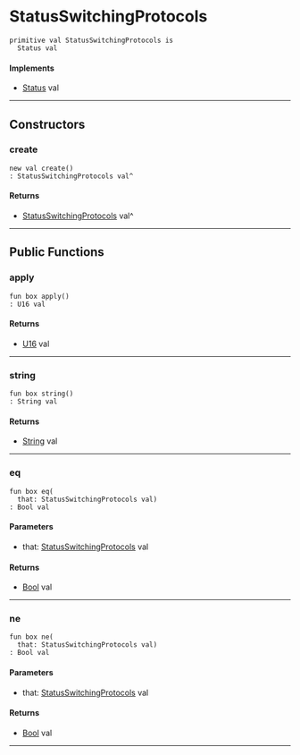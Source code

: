 # StatusSwitchingProtocols

```pony
primitive val StatusSwitchingProtocols is
  Status val
```

#### Implements

* [Status](net-http-Status) val

---

## Constructors

### create

```pony
new val create()
: StatusSwitchingProtocols val^
```

#### Returns

* [StatusSwitchingProtocols](net-http-StatusSwitchingProtocols) val^

---

## Public Functions

### apply

```pony
fun box apply()
: U16 val
```

#### Returns

* [U16](builtin-U16) val

---

### string

```pony
fun box string()
: String val
```

#### Returns

* [String](builtin-String) val

---

### eq

```pony
fun box eq(
  that: StatusSwitchingProtocols val)
: Bool val
```
#### Parameters

*   that: [StatusSwitchingProtocols](net-http-StatusSwitchingProtocols) val

#### Returns

* [Bool](builtin-Bool) val

---

### ne

```pony
fun box ne(
  that: StatusSwitchingProtocols val)
: Bool val
```
#### Parameters

*   that: [StatusSwitchingProtocols](net-http-StatusSwitchingProtocols) val

#### Returns

* [Bool](builtin-Bool) val

---

